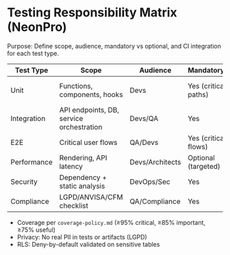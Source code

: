 # Testing Responsibility Matrix (NeonPro)

Purpose: Define scope, audience, mandatory vs optional, and CI integration for each test type.

| Test Type | Scope | Audience | Mandatory? | CI Stage | Notes |
|---|---|---|---|---|---|
| Unit | Functions, components, hooks | Devs | Yes (critical paths) | Unit | React 19, utils, validators |
| Integration | API endpoints, DB, service orchestration | Devs/QA | Yes | Integration | Hono routes, Supabase, RLS |
| E2E | Critical user flows | QA/Devs | Yes (critical flows) | E2E | Playwright, a11y checks |
| Performance | Rendering, API latency | Devs/Architects | Optional (targeted) | Post-E2E | Benchmarks, budgets |
| Security | Dependency + static analysis | DevOps/Sec | Yes | Security | Fail on high/critical |
| Compliance | LGPD/ANVISA/CFM checklist | QA/Compliance | Yes | Compliance | Artifacts retained |

- Coverage per `coverage-policy.md` (≥95% critical, ≥85% important, ≥75% useful)
- Privacy: No real PII in tests or artifacts (LGPD)
- RLS: Deny-by-default validated on sensitive tables


